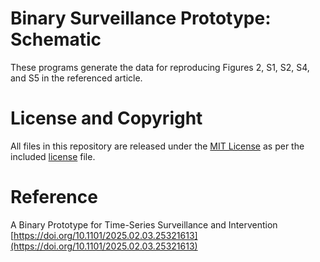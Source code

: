 # Binary Surveillance Prototype: Schematic

These programs generate the data for reproducing Figures 2, S1, S2, S4, and S5 in the referenced article.

# License and Copyright

All files in this repository are released under the [MIT License](https://mit-license.org) as per the included [license](https://github.com/jolejarz/binary-surveillance-prototype/blob/main/LICENSE.txt) file.

# Reference

A Binary Prototype for Time-Series Surveillance and Intervention  
[https://doi.org/10.1101/2025.02.03.25321613](https://doi.org/10.1101/2025.02.03.25321613)

